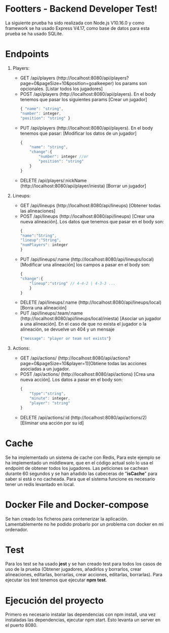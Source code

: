 # Footters - Backend Developer Test!

La siguiente prueba ha sido realizada con Node.js V10.16.0 y como framework se ha usado Express V4.17, como base de datos para esta prueba se ha usado SQLite.


# Endpoints
1. Players:
	* GET /api/players (http://localhost:8080/api/players?page=0&pageSize=10&position=goalkeeper) los params son opcionales. [Listar todos los jugadores]
	* POST /api/players (http://localhost:8080/api/players). En el body tenemos que pasar los siguientes params [Crear un jugador]
		```javascript
		{ "name": "string",
		"number": integer,
		"position": "string" }
		```
	* PUT  /api/players (http://localhost:8080/api/players). En el body tenemos que pasar: [Modificar los datos de un jugador]
		```javascript
		{
			"name": "string",
			"change":{
				"number": integer //or 
				"position": "string"
			}
		}
		```
	* DELETE /api/players/:nickName (http://localhost:8080/api/player/iniesta) [Borrar un jugador]

2. Lineups:
	* GET /api/lineups (http://localhost:8080/api/lineups) [Obtener todas las alineaciones]
	* POST /api/lineups (http://localhost:8080/api/lineups) [Crear una nueva alineación]. Los datos que tenemos que pasar en el body son:
		```javascript
		{
		"name":"String",
		"lineup":"String",
		"numPlayers": integer
		}
		```
	* PUT /api/lineups/:name (http://localhost:8080/api/lineups/local) [Modificar una alineación] los campos a pasar en el body son:
		```javascript
		{
		"change":{
			"lineup":"string" // 4-4-2 | 4-3-3 ...
			}
		}
		```
	* DELETE /api/lineups/:name (http://localhost:8080/api/lineups/local) [Borra una alineación]
	* PUT /api/lineups/:team/:name (http://localhost:8080/api/lineups/local/iniesta) [Asociar un jugador a una alineación]. En el caso de que no exista el jugador o la alineación, se devuelve un 404 y un mensaje
		```javascript
		{"message": "player or team not exists"}
		```

3. Actions:
	* GET /api/actions/ (http://localhost:8080/api/actions?page=0&pageSize=10&player=1)[Obtiene todas las acciones asociadas a un jugador.
	* POST /api/actions/ (http://localhost:8080/api/actions) [Crea una nueva acción]. Los datos a pasar en el body son:
		```javascript
		{
			"type":"string",
			"minute": integer,
			"player": "string"
		}
		```
	* DELETE /api/actions/:id (http://localhost:8080/api/actions/2) [Eliminar una acción por su id]

# Cache

Se ha implementado un sistema de cache con Redis, Para este ejemplo se ha implementado un middleware, que en el código actual solo lo usa el endpoint de obtener todos los jugadores. Las peticiones se cachean durante 60 segundos y se han añadido las cabeceras de "**isCache**" para saber si está o no cacheada. Para que el sistema funcione es necesario tener un redis levantado en local.
# Docker File and Docker-compose

Se han creado los ficheros para contenerizar la aplicación. Lamentablemente no he podido probarlo por un problema con docker en mi ordenador.

# Test

Para los test se ha usado **jest** y se han creado test para todos los casos de uso de la prueba (Obtener jugadores, añadirlos y borrarlos, crear alineaciones, editarlas, borrarlas, crear acciones, editarlas, borrarlas). Para ejecutar los test tenemos que ejecutar **npm test**.



# Ejecución del proyecto

Primero es necesario instalar las dependencias con npm install, una vez instaladas las dependencias, ejecutar npm start. Esto levanta un server en el puerto 8080.

